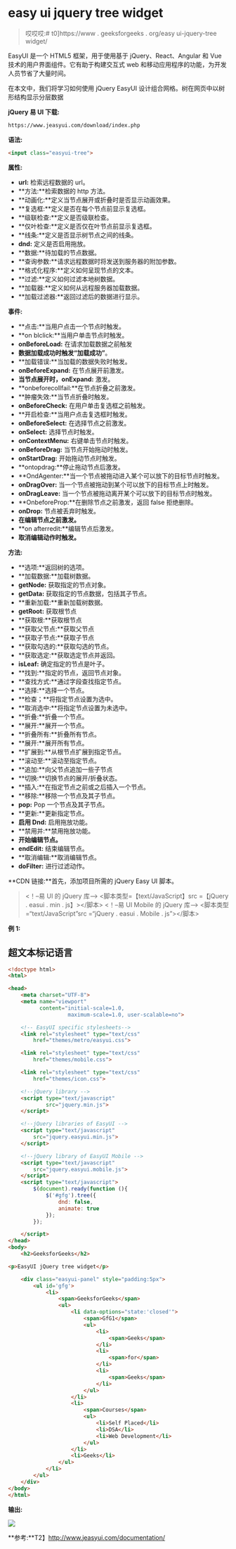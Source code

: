 # easy ui jquery tree widget

> 哎哎哎:# t0]https://www . geeksforgeeks . org/easy ui-jquery-tree widget/

EasyUI 是一个 HTML5 框架，用于使用基于 jQuery、React、Angular 和 Vue 技术的用户界面组件。它有助于构建交互式 web 和移动应用程序的功能，为开发人员节省了大量时间。

在本文中，我们将学习如何使用 jQuery EasyUI 设计组合网格。树在网页中以树形结构显示分层数据

**jQuery 易 UI 下载:**

```html
https://www.jeasyui.com/download/index.php
```

**语法:**

```html
<input class="easyui-tree">
```

**属性:**

*   **url:** 检索远程数据的 url。
*   **方法:**检索数据的 http 方法。
*   **动画化:**定义当节点展开或折叠时是否显示动画效果。
*   **复选框:**定义是否在每个节点前显示复选框。
*   **级联检查:**定义是否级联检查。
*   **仅叶检查:**定义是否仅在叶节点前显示复选框。
*   **线条:**定义是否显示树节点之间的线条。
*   **dnd:** 定义是否启用拖放。
*   **数据:**待加载的节点数据。
*   **查询参数:**请求远程数据时将发送到服务器的附加参数。
*   **格式化程序:**定义如何呈现节点的文本。
*   **过滤:**定义如何过滤本地树数据。
*   **加载器:**定义如何从远程服务器加载数据。
*   **加载过滤器:**返回过滤后的数据进行显示。

**事件:**

*   **点击:**当用户点击一个节点时触发。
*   **on blclick:**当用户单击节点时触发。
*   **onBeforeLoad:** 在请求加载数据之前触发
*   **数据加载成功时触发“加载成功”**。
*   **加载错误:**当加载的数据失败时触发。
*   **onBeforeExpand:** 在节点展开前激发。
*   **当节点展开时，onExpand:** 激发。
*   **onbeforecollfail:**在节点折叠之前激发。
*   **肿瘤失效:**当节点折叠时触发。
*   **onBeforeCheck:** 在用户单击复选框之前触发。
*   **开启检查:**当用户点击复选框时触发。
*   **onBeforeSelect:** 在选择节点之前激发。
*   **onSelect:** 选择节点时触发。
*   **onContextMenu:** 右键单击节点时触发。
*   **onBeforeDrag:** 当节点开始拖动时触发。
*   **onStartDrag:** 开始拖动节点时触发。
*   **ontopdrag:**停止拖动节点后激发。
*   **OndAgenter:**当一个节点被拖动进入某个可以放下的目标节点时触发。
*   **onDragOver:** 当一个节点被拖动到某个可以放下的目标节点上时触发。
*   **onDragLeave:** 当一个节点被拖动离开某个可以放下的目标节点时触发。
*   **OnbeforeProp:**在删除节点之前激发，返回 false 拒绝删除。
*   **onDrop:** 节点被丢弃时触发。
*   **在编辑节点之前激发。**
*   **on afterredit:**编辑节点后激发。
*   **取消编辑动作时触发。**

**方法:**

*   **选项:**返回树的选项。
*   **加载数据:**加载树数据。
*   **getNode:** 获取指定的节点对象。
*   **getData:** 获取指定的节点数据，包括其子节点。
*   **重新加载:**重新加载树数据。
*   **getRoot:** 获取根节点
*   **获取根:**获取根节点
*   **获取父节点:**获取父节点
*   **获取子节点:**获取子节点
*   **获取勾选的:**获取勾选的节点。
*   **获取选定:**获取选定节点并返回。
*   **isLeaf:** 确定指定的节点是叶子。
*   **找到:**指定的节点，返回节点对象。
*   **查找方式:**通过字段查找指定节点。
*   **选择:**选择一个节点。
*   **检查；**将指定节点设置为选中。
*   **取消选中:**将指定节点设置为未选中。
*   **折叠:**折叠一个节点。
*   **展开:**展开一个节点。
*   **折叠所有:**折叠所有节点。
*   **展开:**展开所有节点。
*   **扩展到:**从根节点扩展到指定节点。
*   **滚动至:**滚动至指定节点。
*   **追加:**向父节点追加一些子节点
*   **切换:**切换节点的展开/折叠状态。
*   **插入:**在指定节点之前或之后插入一个节点。
*   **移除:**移除一个节点及其子节点。
*   **pop:** Pop 一个节点及其子节点。
*   **更新:**更新指定节点。
*   **启用 Dnd:** 启用拖放功能。
*   **禁用并:**禁用拖放功能。
*   **开始编辑节点。**
*   **endEdit:** 结束编辑节点。
*   **取消编辑:**取消编辑节点。
*   **doFilter:** 进行过滤动作。

**CDN 链接:**首先，添加项目所需的 jQuery Easy UI 脚本。

> <！–易 UI 的 jQuery 库–>
> <脚本类型=【text/JavaScript】src =【jQuery . easui . min . js】></脚本>
> <！–易 UI Mobile 的 jQuery 库–>
> <脚本类型=“text/JavaScript”src =“jQuery . easui . Mobile . js”></脚本>

**例 1:**

## 超文本标记语言

```html
<!doctype html>
<html>

<head>
    <meta charset="UTF-8">
    <meta name="viewport"
          content="initial-scale=1.0,
                   maximum-scale=1.0, user-scalable=no">

    <!-- EasyUI specific stylesheets-->
    <link rel="stylesheet" type="text/css"
        href="themes/metro/easyui.css">

    <link rel="stylesheet" type="text/css"
        href="themes/mobile.css">

    <link rel="stylesheet" type="text/css"
        href="themes/icon.css">

    <!--jQuery library -->
    <script type="text/javascript"
            src="jquery.min.js">
    </script>

    <!--jQuery libraries of EasyUI -->
    <script type="text/javascript"
        src="jquery.easyui.min.js">
    </script>

    <!--jQuery library of EasyUI Mobile -->
    <script type="text/javascript"
        src="jquery.easyui.mobile.js">
    </script>
    <script type="text/javascript">
        $(document).ready(function (){
            $('#gfg').tree({
                dnd: false,
                animate: true
            });
        });

    </script>
</head>
<body>
    <h2>GeeksforGeeks</h2>

<p>EasyUI jQuery tree widget</p>

    <div class="easyui-panel" style="padding:5px">
        <ul id='gfg'>
            <li>
                <span>GeeksforGeeks</span>
                <ul>
                    <li data-options="state:'closed'">
                        <span>GfG1</span>
                        <ul>
                            <li>
                                <span>Geeks</span>
                            </li>
                            <li>
                                <span>for</span>
                            </li>
                            <li>
                                <span>Geeks</span>
                            </li>
                        </ul>
                    </li>
                    <li>
                        <span>Courses</span>
                        <ul>
                            <li>Self Placed</li>
                            <li>DSA</li>
                            <li>Web Development</li>
                        </ul>
                    </li>
                    <li>Geeks</li>
                </ul>
            </li>
        </ul>
    </div>
</body>
</html>
```

**输出:**

![](img/7d717b4c9307a295359fcd7bf7626f76.png)

**参考:**T2】http://www.jeasyui.com/documentation/